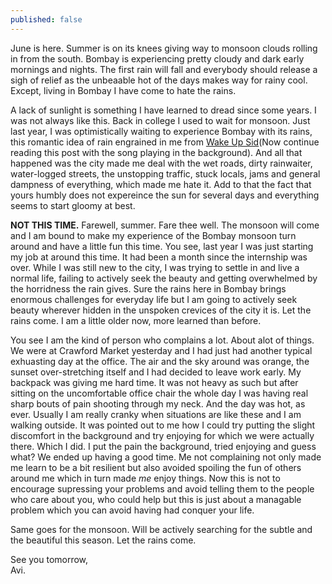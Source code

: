 ```yaml
---
published: false
---
```

June is here. Summer is on its knees giving way to monsoon clouds rolling in from the south. Bombay is experiencing pretty cloudy and dark early mornings and nights. The first rain will fall and everybody should release a sigh of relief as the unbeaable hot of the days makes way for rainy cool. Except, living in Bombay I have come to hate the rains.

A lack of sunlight is something I have learned to dread since some years. I was not always like this. Back in college I used to wait for monsoon. Just last year, I was optimistically waiting to experience Bombay with its rains, this romantic idea of rain engrained in me from [Wake Up Sid](https://www.youtube.com/watch?v=8Cf6YBHs_Sc "Wake Up Sid climax")(Now continue reading this post with the song playing in the background). And all that happened was the city made me deal with the wet roads, dirty rainwaiter, water-logged streets, the unstopping traffic, stuck locals, jams and general dampness of everything, which made me hate it. Add to that the fact that yours humbly does not expereince the sun for several days and everything seems to start gloomy at best. 

**NOT THIS TIME.** Farewell, summer. Fare thee well. The monsoon will come and I am bound to make my experience of the Bombay monsoon turn around and have a little fun this time. You see, last year I was just starting my job at around this time. It had been a month since the internship was over. While I was still new to the city, I was trying to settle in and live a normal life, failing to actively seek the beauty and getting overwhelmed by the horridness the rain gives. Sure the rains here in Bombay brings enormous challenges for everyday life but I am going to actively seek beauty wherever hidden in the unspoken crevices of the city it is. Let the rains come. I am a little older now, more learned than before.

You see I am the kind of person who complains a lot. About alot of things. We were at Crawford Market yesterday and I had just had another typical exhuasting day at the office. The air and the sky around was orange, the sunset over-stretching itself and I had decided to leave work early. My backpack was giving me hard time. It was not heavy as such but after sitting on the uncomfortable office chair the whole day I was having real sharp bouts of pain shooting through my neck. And the day was hot, as ever. Usually I am really cranky when situations are like these and I am walking outside. It was pointed out to me how I could try putting the slight discomfort in the background and try enjoying for which we were actually there. Which I did. I put the pain the background, tried enjoying and guess what? We ended up having a good time. Me not complaining not only made me learn to be a bit resilient but also avoided spoiling the fun of others around me which in turn made _me_ enjoy things. Now this is not to encourage supressing your problems and avoid telling them to the people who care about you, who could help but this is just about a managable problem which you can avoid having had conquer your life.

Same goes for the monsoon. Will be actively searching for the subtle and the beautiful this season. Let the rains come. 

See you tomorrow,  
Avi.